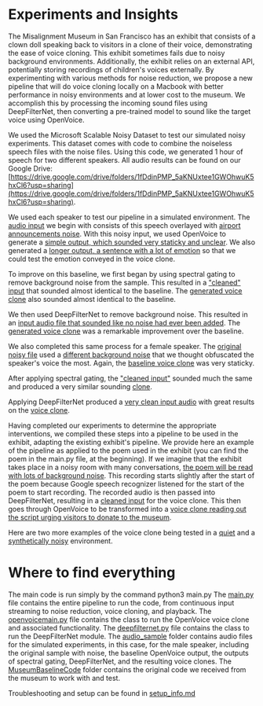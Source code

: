 # Experiments and Insights

The Misalignment Museum in San Francisco has an exhibit that consists of a clown doll speaking back to visitors in a clone of their voice, demonstrating the ease of voice cloning. This exhibit sometimes fails due to noisy background environments. Additionally, the exhibit relies on an external API, potentially storing recordings of children's voices externally. By experimenting with various methods for noise reduction, we propose a new pipeline that will do voice cloning locally on a Macbook with better performance in noisy environments and at lower cost to the museum. We accomplish this by processing the incoming sound files using DeepFilterNet, then converting a pre-trained model to sound like the target voice using OpenVoice.

We used the Microsoft Scalable Noisy Dataset to test our simulated noisy experiments. This dataset comes with code to combine the noiseless speech files with the noise files. Using this code, we generated 1 hour of speech for two different speakers. All audio results can be found on our Google Drive: [https://drive.google.com/drive/folders/1fDdinPMP_5aKNUxtee1GWOhwuK5hxCl6?usp=sharing](https://drive.google.com/drive/folders/1fDdinPMP_5aKNUxtee1GWOhwuK5hxCl6?usp=sharing).

We used each speaker to test our pipeline in a simulated environment. The [audio input](https://drive.google.com/file/d/17tHm1xgFtgyYCO3VnV9B3KLTxZ_H0pmO/view?usp=drive_link) we begin with consists of this speech overlayed with [airport announcements noise](https://drive.google.com/file/d/10WZMsEWiAtNh_856eS0Cxq77TZ3GFiaz/view?usp=drive_link). With this noisy input, we used OpenVoice to generate a [simple output, which sounded very staticky and unclear](https://drive.google.com/file/d/1U0JwHBYpHjEOC0w8nvbLuC-1mmN8p0yx/view?usp=drive_link). We also generated a [longer output, a sentence with a lot of emotion](https://drive.google.com/file/d/1xm6xIvttjhauytsulQr5ZwTgBomH-Fz7/view?usp=drive_link) so that we could test the emotion conveyed in the voice clone.

To improve on this baseline, we first began by using spectral gating to remove background noise from the sample. This resulted in a ["cleaned" input](https://drive.google.com/file/d/1RtT4AOyMT8-CWMblJzXYCC__0zn5fQYc/view?usp=drive_link) that sounded almost identical to the baseline. The [generated voice clone](https://drive.google.com/file/d/16cuSyey-8ZFAL9yiDOySS9WJ8RqTjcFm/view?usp=drive_link) also sounded almost identical to the baseline.

We then used DeepFilterNet to remove background noise. This resulted in an [input audio file that sounded like no noise had ever been added](https://drive.google.com/file/d/1cOsVKwSDjko4OWk5yqL8xg-kjQbZ0f6N/view?usp=drive_link). The [generated voice clone](https://drive.google.com/file/d/15sbAg5rqZ66Mkyg8rKtfRdGYHbR0q4FR/view?usp=drive_link) was a remarkable improvement over the baseline. 

We also completed this same process for a female speaker. The [original noisy file](https://drive.google.com/file/d/1-BfSwHDuA-SrYyuZDkR_kJN74bkmFOgE/view?usp=drive_link) used a [different background noise](https://drive.google.com/file/d/1r1iBpSyUVXWPXRZMmPou9hAMnQjTbhyF/view?usp=drive_link) that we thought obfuscated the speaker's voice the most. Again, the [baseline voice clone](https://drive.google.com/file/d/1HkRAQYGV2jO3ionSYZWdnJe0EOH1IvHx/view?usp=drive_link) was very staticky.

After applying spectral gating, the ["cleaned input"](https://drive.google.com/file/d/1iX2jnD6jYCqW-8fh9c04HBk8adoOkvy9/view?usp=drive_link) sounded much the same and produced a very similar sounding [clone](https://drive.google.com/file/d/1YnrRboCzpgZHeG_nlPZW3T-mFQ_08jYl/view?usp=drive_link).

Applying DeepFilterNet produced a [very clean input audio](https://drive.google.com/file/d/1b7toWtdP9nsZqvIdk2mX_ySE4H0ZW5Ov/view?usp=drive_link) with great results on the [voice clone](https://drive.google.com/file/d/1ZMHOXsJNHjYm0dpT-wtWby_x5Ddvw4VD/view?usp=drive_link).

Having completed our experiments to determine the appropriate interventions, we compiled these steps into a pipeline to be used in the exhibit, adapting the existing exhibit's pipeline.
We provide here an example of the pipeline as applied to the poem used in the exhibit (you can find the poem in the main.py file, at the beginning). If we imagine that the exhibit takes place in a noisy room with many conversations, [the poem will be read with lots of background noise](https://drive.google.com/file/d/1NB8Y6c91cwBB1bi-VVjmEuq1P_a0INdY/view?usp=drive_link). This recording starts slightly after the start of the poem because Google speech recognizer listened for the start of the poem to start recording. The recorded audio is then passed into DeepFilterNet, resulting in a [cleaned input](https://drive.google.com/file/d/13RHZSijp-Daj-MeeV3WxvIGC9jlPMjWk/view?usp=drive_link) for the voice clone. This then goes through OpenVoice to be transformed into a [voice clone reading out the script urging visitors to donate to the museum](https://drive.google.com/file/d/1uf3jQE9DK9_2Y3uGaAQmW40hmICg7gY5/view?usp=drive_link).

Here are two more examples of the voice clone being tested in a [quiet](https://drive.google.com/file/d/1jV75rPpf_mKAKToszsQ4Kvm5w5JcEzF6/view?usp=sharing) and a [synthetically noisy](https://drive.google.com/file/d/1WNBuxi0RkJ6UOEoiw6yWXK_sRuz8sEFg/view?usp=sharing) environment. 

# Where to find everything
The main code is run simply by the command python3 main.py
The [main.py](main.py) file contains the entire pipeline to run the code, from continuous input streaming to noise reduction, voice cloning, and playback. 
The [openvoicemain.py](openvoicemain.py) file contains the class to run the OpenVoice voice clone and associated functionality.
The [deepfilternet.py](deepfilternet.py) file contains the class to run the DeepFilterNet module.
The [audio_sample](audio_samples/) folder contains audio files for the simulated experiments, in this case, for the male speaker, including the original sample with noise, the baseline OpenVoice output, the outputs of spectral gating, DeepFilterNet, and the resulting voice clones.
The [MuseumBaselineCode](MuseumBaselineCode/) folder contains the original code we received from the museum to work with and test. 


Troubleshooting and setup can be found in [setup_info.md](setup_info.md)






